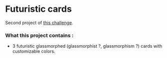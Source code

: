 # Futuristic cards

Second project of [this challenge](https://github.com/Rekuiem84/personal-challenges).

### What this project contains : 

- 3 futuristic glassmorphed (glassmorphist ?, glassmorphism ?) cards with customizable colors.
